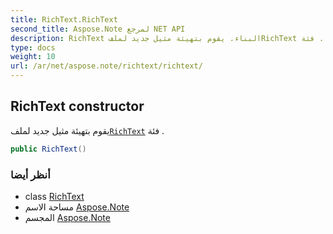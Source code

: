 ```yaml
---
title: RichText.RichText
second_title: Aspose.Note لمرجع NET API
description: RichText البناء. يقوم بتهيئة مثيل جديد لملفRichText فئة .
type: docs
weight: 10
url: /ar/net/aspose.note/richtext/richtext/
---
```

## RichText constructor

يقوم بتهيئة مثيل جديد لملف[`RichText`](../) فئة .

```csharp
public RichText()
```

### أنظر أيضا

* class [RichText](../)
* مساحة الاسم [Aspose.Note](../../richtext/)
* المجسم [Aspose.Note](../../../)


